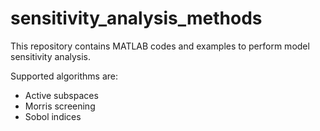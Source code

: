 # sensitivity_analysis_methods

This repository contains MATLAB codes and examples to perform model sensitivity analysis.

Supported algorithms are:
- Active subspaces
- Morris screening
- Sobol indices
